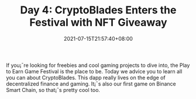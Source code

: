 ﻿---
title: "Day 4: CryptoBlades Enters the Festival with NFT Giveaway"
date: 2021-07-15T21:57:40+08:00
lastmod: 2021-07-15T16:45:40+08:00
draft: false
authors: ["Stan"]
description: "If you¡¯re looking for freebies and cool gaming projects to dive into, the Play to Earn Game Festival is the place to be. Today we advice you to learn all you can about CryptoBlades. This dapp really lives on the edge of decentralized finance and gaming. It¡¯s also our first game on Binance Smart Chain, so that¡¯s pretty cool too."
featuredImage: "day-4-cryptoblades-enters-to-giveaway-mania.png"
tags: ["Virtual World","Play to Earn"]
categories: ["news"]
news: ["Virtual World"]
weight: 
lightgallery: true
pinned: false
recommend: false
recommend1: false
---

If you¡¯re looking for freebies and cool gaming projects to dive into, the Play to Earn Game Festival is the place to be. Today we advice you to learn all you can about CryptoBlades. This dapp really lives on the edge of decentralized finance and gaming. It¡¯s also our first game on Binance Smart Chain, so that¡¯s pretty cool too.

<!--more-->

